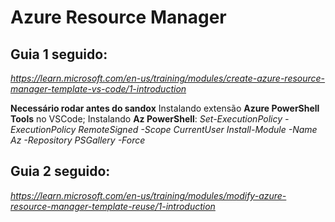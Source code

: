 # Azure Resource Manager

## Guia 1 seguido:
_https://learn.microsoft.com/en-us/training/modules/create-azure-resource-manager-template-vs-code/1-introduction_

__Necessário rodar antes do sandox__
Instalando extensão __Azure PowerShell Tools__ no VSCode;
Instalando __Az PowerShell__:
_Set-ExecutionPolicy -ExecutionPolicy RemoteSigned -Scope CurrentUser_
_Install-Module -Name Az -Repository PSGallery -Force_

## Guia 2 seguido:
_https://learn.microsoft.com/en-us/training/modules/modify-azure-resource-manager-template-reuse/1-introduction_

